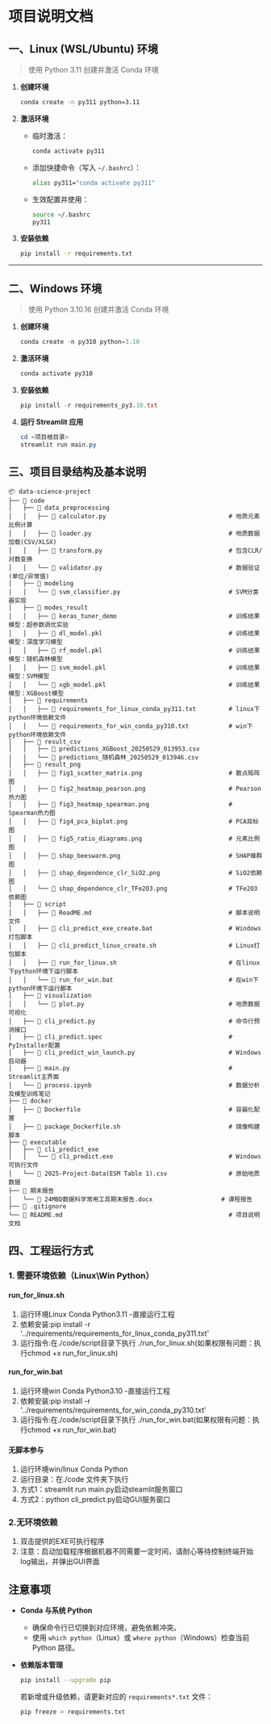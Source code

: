 # 项目说明文档

## 一、Linux (WSL/Ubuntu) 环境

> 使用 Python 3.11 创建并激活 Conda 环境

1. **创建环境**  
   ```bash
   conda create -n py311 python=3.11
   ```

2. **激活环境**  
   - 临时激活：  
     ```bash
     conda activate py311
     ```
   - 添加快捷命令（写入 `~/.bashrc`）：  
     ```bash
     alias py311="conda activate py311"
     ```
   - 生效配置并使用：  
     ```bash
     source ~/.bashrc
     py311
     ```

3. **安装依赖**  
   ```bash
   pip install -r requirements.txt
   ```

---

## 二、Windows 环境

> 使用 Python 3.10.16 创建并激活 Conda 环境

1. **创建环境**  
   ```powershell
   conda create -n py310 python=3.10
   ```

2. **激活环境**  
   ```powershell
   conda activate py310
   ```

3. **安装依赖**  
   ```powershell
   pip install -r requirements_py3.10.txt
   ```

4. **运行 Streamlit 应用**  
   ```powershell
   cd <项目根目录>
   streamlit run main.py
   ```

## 三、项目目录结构及基本说明
```text
📦 data-science-project
├── 📂 code
│   ├── 📂 data_preprocessing
│   │   ├── 📜 calculator.py                                  # 地质元素比例计算
│   │   ├── 📜 loader.py                                      # 地质数据加载(CSV/XLSX)
│   │   ├── 📜 transform.py                                   # 包含CLR/对数变换
│   │   └── 📜 validator.py                                   # 数据验证(单位/异常值)
│   ├── 📂 modeling
│   │   └── 📜 svm_classifier.py                              # SVM分类器实现
│   ├── 📂 modes_result
│   │   ├── 📂 keras_tuner_demo                               # 训练结果模型：超参数调优实验
│   │   ├── 📜 dl_model.pkl                                   # 训练结果模型：深度学习模型
│   │   ├── 📜 rf_model.pkl                                   # 训练结果模型：随机森林模型  
│   │   ├── 📜 svm_model.pkl                                  # 训练结果模型：SVM模型
│   │   └── 📜 xgb_model.pkl                                  # 训练结果模型：XGBoost模型
│   ├── 📂 requirements
│   │   ├── 📜 requirements_for_linux_conda_py311.txt         # linux下python环境依赖文件
│   │   └── 📜 requirements_for_win_conda_py310.txt           # win下python环境依赖文件
│   ├── 📂 result_csv
│   │   ├── 📜 predictions_XGBoost_20250529_013953.csv
│   │   └── 📜 predictions_随机森林_20250529_013946.csv
│   ├── 📂 result_png
│   │   ├── 📜 fig1_scatter_matrix.png                        # 散点矩阵图
│   │   ├── 📜 fig2_heatmap_pearson.png                       # Pearson热力图
│   │   ├── 📜 fig3_heatmap_spearman.png                      # Spearman热力图
│   │   ├── 📜 fig4_pca_biplot.png                            # PCA双标图
│   │   ├── 📜 fig5_ratio_diagrams.png                        # 元素比例图
│   │   ├── 📜 shap_beeswarm.png                              # SHAP蜂群图
│   │   ├── 📜 shap_dependence_clr_SiO2.png                   # SiO2依赖图
│   │   └── 📜 shap_dependence_clr_TFe2O3.png                 # TFe2O3依赖图
│   ├── 📂 script
│   │   ├── 📜 ReadME.md                                      # 脚本说明文件
│   │   ├── 📜 cli_predict_exe_create.bat                     # Windows打包脚本
│   │   ├── 📜 cli_predict_linux_create.sh                    # Linux打包脚本
│   │   ├── 📜 run_for_linux.sh                               # 在linux下python环境下运行脚本
│   │   └── 📜 run_for_win.bat                                # 在win下python环境下运行脚本
│   ├── 📂 visualization
│   │   └── 📜 plot.py                                        # 地质数据可视化
│   ├── 📜 cli_predict.py                                     # 命令行预测接口
│   ├── 📜 cli_predict.spec                                   # PyInstaller配置
│   ├── 📜 cli_predict_win_launch.py                          # Windows启动器
│   ├── 📜 main.py                                            # Streamlit主界面
│   └── 📜 process.ipynb                                      # 数据分析及模型训练笔记
├── 📂 docker
│   ├── 📜 Dockerfile                                         # 容器化配置
│   ├── 📜 package_Dockerfile.sh                              # 镜像构建脚本
├── 📂 executable
│   ├── 📂 cli_predict_exe
│   │   └── 📜 cli_predict.exe                                # Windows可执行文件
│   └── 📜 2025-Project-Data(ESM Table 1).csv                 # 原始地质数据
├── 📂 期末报告
│   └── 📜 24MBD数据科学常用工具期末报告.docx                   # 课程报告
├── 📜 .gitignore
└── 📜 README.md                                              # 项目说明文档

```
## 四、工程运行方式
### 1. 需要环境依赖（Linux\Win Python）
#### run_for_linux.sh
1. 运行环境Linux Conda Python3.11 -直接运行工程
2. 依赖安装:pip install -r '../requirements/requirements_for_linux_conda_py311.txt'
3. 运行指令:在./code/script目录下执行 ./run_for_linux.sh(如果权限有问题：执行chmod +x run_for_linux.sh)

#### run_for_win.bat
1. 运行环境win Conda Python3.10 -直接运行工程
2. 依赖安装:pip install -r '../requirements/requirements_for_win_conda_py310.txt'
3. 运行指令:在./code/script目录下执行 ./run_for_win.bat(如果权限有问题：执行chmod +x run_for_win.bat)

#### 无脚本参与
1. 运行环境win/linux Conda Python
2. 运行目录：在./code 文件夹下执行
3. 方式1：streamlit run main.py启动steamlit服务窗口
4. 方式2：python cli_predict.py启动GUI服务窗口

### 2.无环境依赖
1. 双击提供的EXE可执行程序
2. 注意：启动加载程序根据机器不同需要一定时间，请耐心等待控制终端开始log输出，并弹出GUI界面

## 注意事项

- **Conda 与系统 Python**  
  - 确保命令行已切换到对应环境，避免依赖冲突。  
  - 使用 `which python`（Linux）或 `where python`（Windows）检查当前 Python 路径。

- **依赖版本管理**  
  ```bash
  pip install --upgrade pip
  ```
  若新增或升级依赖，请更新对应的 `requirements*.txt` 文件：
  ```bash
  pip freeze > requirements.txt
  ```

